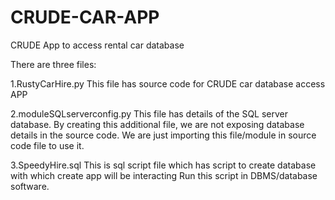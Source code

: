 # CRUDE-CAR-APP
CRUDE App to access rental car database

There are three files:

1.RustyCarHire.py  This file has source code for CRUDE car database access APP

2.moduleSQLserverconfig.py This file has details of the SQL server database. By creating this additional file, we are not exposing 
database details in the source code. 
We are just importing this file/module in source code file to use it.

3.SpeedyHire.sql This is sql script file which has script to create database with which create app will be interacting
  Run this script in DBMS/database software.
